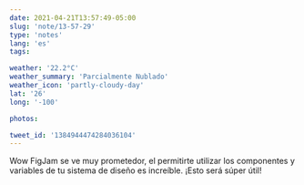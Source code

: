 ```yaml
---
date: 2021-04-21T13:57:49-05:00
slug: 'note/13-57-29'
type: 'notes'
lang: 'es'
tags:

weather: '22.2°C'
weather_summary: 'Parcialmente Nublado'
weather_icon: 'partly-cloudy-day'
lat: '26'
long: '-100'

photos:

tweet_id: '1384944474284036104'
---
```

Wow FigJam se ve muy prometedor, el permitirte utilizar los componentes y variables de tu sistema de diseño es increíble. ¡Esto será súper útil!